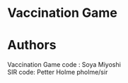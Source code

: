 # Vaccination Game

# Authors
Vaccination Game code : Soya Miyoshi    
SIR code: Petter Holme pholme/sir  